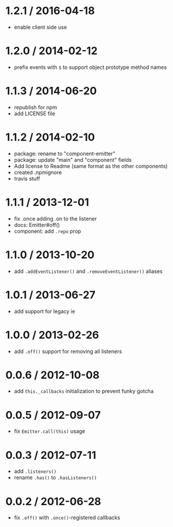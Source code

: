 1.2.1 / 2016-04-18
==================

* enable client side use

1.2.0 / 2014-02-12
==================

* prefix events with `$` to support object prototype method names

1.1.3 / 2014-06-20
==================

* republish for npm
* add LICENSE file

1.1.2 / 2014-02-10
==================

* package: rename to "component-emitter"
* package: update "main" and "component" fields
* Add license to Readme (same format as the other components)
* created .npmignore
* travis stuff

1.1.1 / 2013-12-01
==================

* fix .once adding .on to the listener
* docs: Emitter#off()
* component: add `.repo` prop

1.1.0 / 2013-10-20
==================

* add `.addEventListener()` and `.removeEventListener()` aliases

1.0.1 / 2013-06-27
==================

* add support for legacy ie

1.0.0 / 2013-02-26
==================

* add `.off()` support for removing all listeners

0.0.6 / 2012-10-08
==================

* add `this._callbacks` initialization to prevent funky gotcha

0.0.5 / 2012-09-07
==================

* fix `Emitter.call(this)` usage

0.0.3 / 2012-07-11
==================

* add `.listeners()`
* rename `.has()` to `.hasListeners()`

0.0.2 / 2012-06-28
==================

* fix `.off()` with `.once()`-registered callbacks
